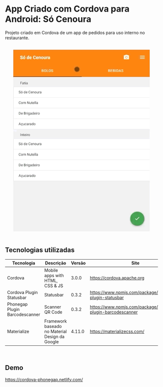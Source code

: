# App Criado com Cordova para Android: Só Cenoura

Projeto criado em Cordova de um app de pedidos para uso interno no restaurante.

<br>

<div align="center">
  <img src="Demo.gif" alt="Preview App" height="600"/>
</div>

<br>

## Tecnologias utilizadas
Tecnologia | Descrição | Versão | Site
------------ | ------------- | ------------ | ------------
Cordova | Mobile apps with HTML, CSS & JS | 3.0.0 | https://cordova.apache.org
Cordova Plugin Statusbar  | Statusbar | 0.3.2 | https://www.npmjs.com/package/cordova-plugin-statusbar
Phonegap Plugin Barcodescanner  | Scanner QR Code | 0.3.2 | https://www.npmjs.com/package/phonegap-plugin-barcodescanner
Materialize | Framework baseado no Material Design da Google | 4.11.0 | https://materializecss.com/

<br>

## Demo

https://cordova-phonegap.netlify.com/

<!--
## Project setup
```
yarn install
```
<!--
### Compiles and hot-reloads for development
```
yarn serve
```
<!--
### Compiles and minifies for production
```
yarn build
```
<!--
### Customize configuration
See [Configuration Reference](https://cli.vuejs.org/config/).




